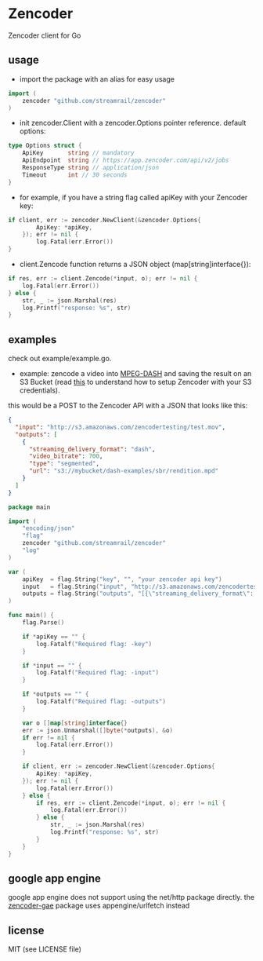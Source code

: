 # Zencoder

Zencoder client for Go

## usage

- import the package with an alias for easy usage
```go
import (
	zencoder "github.com/streamrail/zencoder"
)
```
- init zencoder.Client with a zencoder.Options pointer reference. default options:
```go
type Options struct {
	ApiKey       string // mandatory
	ApiEndpoint  string // https://app.zencoder.com/api/v2/jobs
	ResponseType string // application/json
	Timeout      int // 30 seconds
}
```

- for example, if you have a string flag called apiKey with your Zencoder key:
```go
if client, err := zencoder.NewClient(&zencoder.Options{
		ApiKey: *apiKey,
	}); err != nil {
		log.Fatal(err.Error())
} 
```
- client.Zencode function returns a JSON object (map[string]interface{}):
```go
if res, err := client.Zencode(*input, o); err != nil {
	log.Fatal(err.Error())
} else {
	str, _ := json.Marshal(res)
	log.Printf("response: %s", str)
}
```

## examples

check out example/example.go. 

- example: zencode a video into [MPEG-DASH](https://app.zencoder.com/docs/guides/encoding-settings/dash) and saving the result on an S3 Bucket (read [this](https://app.zencoder.com/docs/guides/getting-started/working-with-s3) to understand how to setup Zencoder with your S3 credentials). 

this would be a POST to the Zencoder API with a JSON that looks like this:
```json
{
  "input": "http://s3.amazonaws.com/zencodertesting/test.mov",
  "outputs": [
    {
      "streaming_delivery_format": "dash",
      "video_bitrate": 700,
      "type": "segmented",
      "url": "s3://mybucket/dash-examples/sbr/rendition.mpd"
    }
  ]
}

```

```go
package main

import (
	"encoding/json"
	"flag"
	zencoder "github.com/streamrail/zencoder"
	"log"
)

var (
	apiKey  = flag.String("key", "", "your zencoder api key")
	input   = flag.String("input", "http://s3.amazonaws.com/zencodertesting/test.mov", "a video you want to zencode")
	outputs = flag.String("outputs", "[{\"streaming_delivery_format\": \"dash\",\"video_bitrate\": 700,\"type\": \"segmented\",\"url\": \"s3://mybucket/dash-examples/sbr/rendition.mpd\"}]", "outputs for the zencoded video")
)

func main() {
	flag.Parse()

	if *apiKey == "" {
		log.Fatalf("Required flag: -key")
	}

	if *input == "" {
		log.Fatalf("Required flag: -input")
	}

	if *outputs == "" {
		log.Fatalf("Required flag: -outputs")
	}

	var o []map[string]interface{}
	err := json.Unmarshal([]byte(*outputs), &o)
	if err != nil {
		log.Fatal(err.Error())
	}

	if client, err := zencoder.NewClient(&zencoder.Options{
		ApiKey: *apiKey,
	}); err != nil {
		log.Fatal(err.Error())
	} else {
		if res, err := client.Zencode(*input, o); err != nil {
			log.Fatal(err.Error())
		} else {
			str, _ := json.Marshal(res)
			log.Printf("response: %s", str)
		}
	}
}

```

## google app engine

google app engine does not support using the net/http package directly. the [zencoder-gae](http://github.com/streamrail/zencoder-gae) package uses appengine/urlfetch instead 

## license

MIT (see LICENSE file)